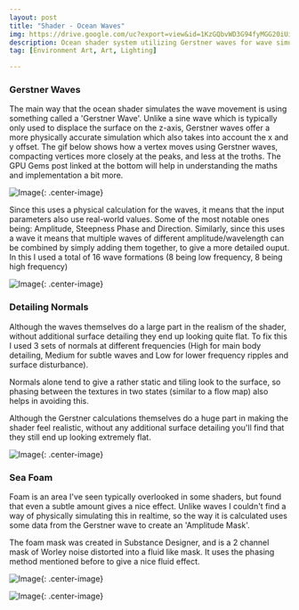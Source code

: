 ```yaml
---
layout: post
title: "Shader - Ocean Waves"
img: https://drive.google.com/uc?export=view&id=1KzGQbvWD3G94fyMGG20iUi9RJM4pM_gw # Add image post (optional)
description: Ocean shader system utilizing Gerstner waves for wave simulation and foam calculation.
tag: [Environment Art, Art, Lighting]

---
```

### Gerstner Waves

The main way that the ocean shader simulates the wave movement is using something called a 'Gerstner Wave'. Unlike a sine wave which is typically only used to displace the surface on the z-axis, Gerstner waves offer a more physically accurate simulation which  also takes into account the x and y offset. The gif below shows how a vertex moves using Gerstner waves, compacting vertices more closely at the peaks, and less at the troths. The GPU Gems post linked at the bottom will help in understanding the maths and implementation a bit more.

![Image](https://drive.google.com/uc?export=view&id=1chPMh8Wi_Uzu7wlioNbGXJQoeHXAb99v){: .center-image}

Since this uses a physical calculation for the waves, it means that the input parameters also use real-world values. Some of the most notable ones being: Amplitude, Steepness Phase and Direction. Similarly, since this uses a wave it means that multiple waves of different amplitude/wavelength can be combined by simply adding them together, to give a more detailed ouput. In this I used a total of 16 wave formations (8 being low frequency, 8 being high frequency)

![Image](https://drive.google.com/uc?export=view&id=1rXnbMdfNNcT3jNSwS4CD7j7CfVUJZHjs){: .center-image}

### Detailing Normals

Although the waves themselves do a large part in the realism of the shader, without additional surface detailing they end up looking quite flat. To fix this I used 3 sets of normals at different frequencies (High for main body detailing, Medium for subtle waves and Low for lower frequency ripples and surface disturbance).


Normals alone tend to give a rather static and tiling look to the surface, so phasing between the textures in two states (similar to a flow map) also helps in avoiding this.

Although the Gerstner calculations themselves do a huge part in making the shader feel realistic, without any additional surface detailing you'll find that they still end up looking extremely flat.

![Image](https://drive.google.com/uc?export=view&id=1q8rNsKLQ80ACLgfPEVO5EQKeUOmhe10e){: .center-image}

### Sea Foam
Foam is an area I've seen typically overlooked in some shaders, but found that even a subtle amount gives a nice effect. Unlike waves I couldn't find a way of physically simulating this in realtime, so the way it is calculated uses some data from the Gerstner wave to create an 'Amplitude Mask'.


The foam mask was created in Substance Designer, and is a 2 channel mask of Worley noise distorted into a fluid like mask. It uses the phasing method mentioned before to give a nice fluid effect.

![Image](https://drive.google.com/uc?export=view&id=1sN1svKgvuQQUKbErGXIfkLpj8wcmmfmr){: .center-image}

![Image](https://drive.google.com/uc?export=view&id=1toXsZzSSoC1Y9M8Yn3lfbSHq55MrGZVb){: .center-image}
